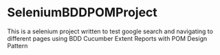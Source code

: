# SeleniumBDDPOMProject
This is a selenium project written to test google search and navigating to different pages using BDD Cucumber Extent Reports with POM Design Pattern 
